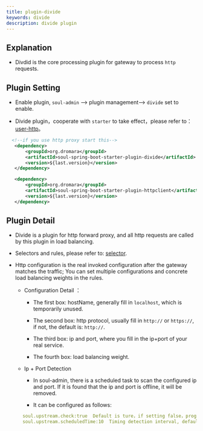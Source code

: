 ```yaml
---
title: plugin-divide
keywords: divide
description: divide plugin
---
```


## Explanation

* Divdid is the core processing plugin for gateway to process `http` requests.

## Plugin Setting

* Enable plugin, `soul-admin` --> plugin management--> `divide` set to enable.

* Divide plugin，cooperate with `starter` to take effect，please refer to：[user-http](user-http_en.md)。

```xml
  <!--if you use http proxy start this-->
   <dependency>
       <groupId>org.dromara</groupId>
       <artifactId>soul-spring-boot-starter-plugin-divide</artifactId>
       <version>${last.version}</version>
   </dependency>

   <dependency>
       <groupId>org.dromara</groupId>
       <artifactId>soul-spring-boot-starter-plugin-httpclient</artifactId>
       <version>${last.version}</version>
   </dependency>

```

## Plugin Detail

* Divide is a plugin for http forward proxy, and all http requests are called by this plugin in load balancing.

* Selectors and rules, please refer to: [selector](selector_en.md).

* Http configuration is the real invoked configuration after the gateway matches the traffic; You can set multiple configurations and concrete load balancing weights in the rules.
  * Configuration Detail ：
     
     * The first box: hostName, generally fill in `localhost`, which is temporarily unused.
       
     * The second box: http protocol, usually fill in ` http:// ` or ` https:// `, if not, the default is: ` http:// `.
       
     * The third box: ip and port, where you fill in the ip+port of your real service.
       
     * The fourth box: load balancing weight.
     
     
  * Ip + Port Detection
      
     * In soul-admin, there is a scheduled task to scan the configured ip and port. If it is found that the ip and port is offline, it will be removed.  
          
     * It can be configured as follows:
     
```yaml
      soul.upstream.check:true  Default is ture，if setting false，program will not detect
      soul.upstream.scheduledTime:10  Timing detection interval, default 10 seconds
 ```  
  
 
